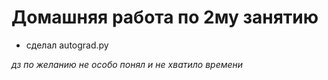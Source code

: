 # Домашняя работа по 2му занятию
- сделал autograd.py

_дз по желанию не особо понял и не хватило времени_
